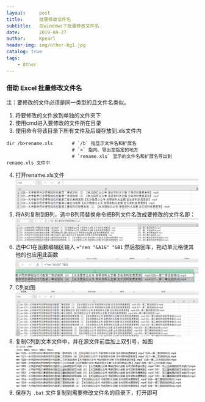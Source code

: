 ```yaml
---
layout:     post
title:      批量修改文件名
subtitle:   在windows下批量修改文件名
date:       2019-09-27
author:     Kpearl
header-img: img/other-bg1.jpg
catalog: true
tags:
    - Other
---
```

### 借助 Excel 批量修改文件名
注：要修改的文件必须是同一类型的且文件名类似。
1. 将要修改的文件放到单独的文件夹下
2. 使用cmd进入要修改的文件所在目录
3. 使用命令将该目录下所有文件及后缀存放到.xls文件内
```
dir /b>rename.xls       # `/b` 指显示文件名和扩展名
                        # `>` 指向、导出至指定的地方
                        # `rename.xls` 显示的文件名和扩展名导出到 rename.xls 文件中
```
4. 打开rename.xls文件
![](img/posts-img/2019092701/4.png)
5. 将A列复制到B列，选中B列用替换命令把B列文件名改成要修改的文件名即：
![](img/posts-img/2019092701/5.png)
6. 选中C1在函数编辑区输入 `="ren "&A1&" "&B1` 然后按回车，拖动单元格使其他的也应用此函数
![](img/posts-img/2019092701/6.png)
7. C列如图
![](img/posts-img/2019092701/7.png)
8. 复制C列到文本文件中，并在源文件前后加上双引号，如图
![](img/posts-img/2019092701/8.png)
9. 保存为 `.bat` 文件复制到需要修改文件名的目录下，打开即可